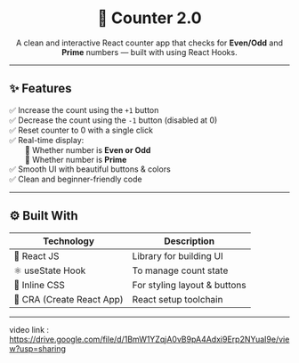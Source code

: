 <h1 align="center">🔢 Counter 2.0</h1>
<p align="center">
  A clean and interactive React counter app that checks for <b>Even/Odd</b> and <b>Prime</b> numbers — built with  using React Hooks.
</p>

---

## ✨ Features

✅ Increase the count using the `+1` button  
✅ Decrease the count using the `-1` button (disabled at 0)  
✅ Reset counter to 0 with a single click  
✅ Real-time display:  
  🔸 Whether number is **Even or Odd**  
  🔸 Whether number is **Prime**  
✅ Smooth UI with beautiful buttons & colors  
✅ Clean and beginner-friendly code

---

## ⚙️ Built With

| Technology  | Description                         |
|-------------|-------------------------------------|
| 🧠 React JS | Library for building UI             |
| ⚛️ useState Hook | To manage count state         |
| 💅 Inline CSS | For styling layout & buttons      |
| 🚀 CRA (Create React App) | React setup toolchain |

---

video link : https://drive.google.com/file/d/1BmW1YZqjA0vB9pA4Adxi9Erp2NYuaI9e/view?usp=sharing


